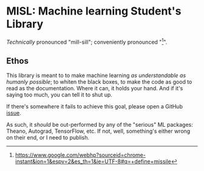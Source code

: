 # MlSL: Machine learning Student's Library
_Technically_ pronounced "mill-sill"; conveniently pronounced "[^missile]".

## Ethos
This library is meant to to make machine learning _as understandable as
humanly possible_; to whiten the black boxes, to make the code as good to read
as the documentation. Where it can, it holds your hand. And if it's saying too
much, you can tell it to shut up.

If there's somewhere it fails to achieve this goal, please open a
GitHub [issue](https://github.com/jad-b/mlsl/issues).

As such, it _should_ be out-performed by any of the "serious" ML packages:
Theano, Autograd, TensorFlow, etc. If not, well, something's either wrong on
their end, or I need to publish.


[^missile]:
    https://www.google.com/webhp?sourceid=chrome-instant&ion=1&espv=2&es_th=1&ie=UTF-8#q=+define+missile
